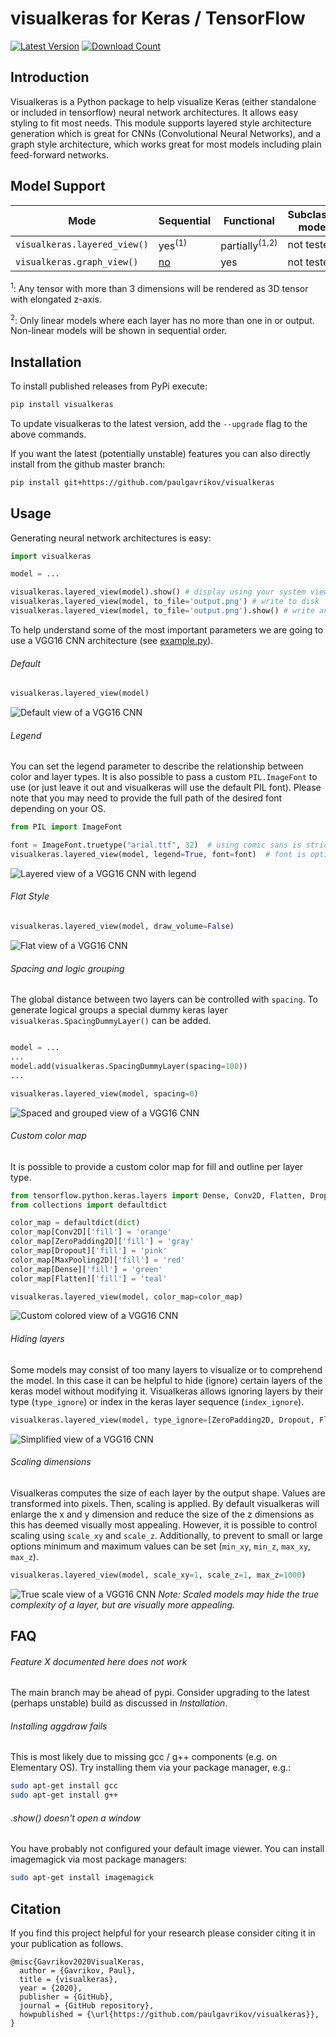 # visualkeras for Keras / TensorFlow

[![Latest Version](https://img.shields.io/pypi/v/visualkeras.svg)](https://pypi.python.org/pypi/visualkeras)
[![Download Count](https://img.shields.io/pypi/dm/visualkeras.svg)](https://pypi.python.org/pypi/visualkeras)

## Introduction
Visualkeras is a Python package to help visualize Keras (either standalone or included in tensorflow) neural network architectures. It allows easy styling to fit most 
needs. This module supports layered style architecture generation which is great for CNNs (Convolutional Neural 
Networks), and a graph style architecture, which works great for most models including plain feed-forward networks.

## Model Support

|  Mode | Sequential  |  Functional |  Subclassed models |
|---|---|---|---|
| `visualkeras.layered_view()` | yes<sup>(1)</sup> | partially<sup>(1,2)</sup> |  not tested |
| `visualkeras.graph_view()` | [no](https://github.com/paulgavrikov/visualkeras/issues/57) | yes |  not tested |

<sup>1</sup>: Any tensor with more than 3 dimensions will be rendered as 3D tensor with elongated z-axis.

<sup>2</sup>: Only linear models where each layer has no more than one in or output. Non-linear models will be shown in sequential order.

## Installation
To install published releases from PyPi execute:
```bash
pip install visualkeras
```
To update visualkeras to the latest version, add the `--upgrade` flag to the above commands.

If you want the latest (potentially unstable) features you can also directly install from the github master branch:
```bash
pip install git+https://github.com/paulgavrikov/visualkeras
```

## Usage

Generating neural network architectures is easy:
```python
import visualkeras

model = ...

visualkeras.layered_view(model).show() # display using your system viewer
visualkeras.layered_view(model, to_file='output.png') # write to disk
visualkeras.layered_view(model, to_file='output.png').show() # write and show
```

To help understand some of the most important parameters we are going to use a VGG16 CNN architecture (see [example.py](examples/vgg16.py)).

###### Default
```python
visualkeras.layered_view(model)
```
![Default view of a VGG16 CNN](figures/vgg16.png)

###### Legend

You can set the legend parameter to describe the relationship between color and layer types. It is also possible to pass
a custom `PIL.ImageFont` to use (or just leave it out and visualkeras will use the default PIL font). Please note that 
you may need to provide the full path of the desired font depending on your OS.

```python
from PIL import ImageFont

font = ImageFont.truetype("arial.ttf", 32)  # using comic sans is strictly prohibited!
visualkeras.layered_view(model, legend=True, font=font)  # font is optional!
```
![Layered view of a VGG16 CNN with legend](figures/vgg16_legend.png)

###### Flat Style
```python
visualkeras.layered_view(model, draw_volume=False)
```
![Flat view of a VGG16 CNN](figures/vgg16_flat.png)

###### Spacing and logic grouping
The global distance between two layers can be controlled with `spacing`. To generate logical groups a special dummy 
keras layer `visualkeras.SpacingDummyLayer()` can be added.
```python

model = ...
...
model.add(visualkeras.SpacingDummyLayer(spacing=100))
...

visualkeras.layered_view(model, spacing=0)
```
![Spaced and grouped view of a VGG16 CNN](figures/vgg16_spacing_layers.png)


###### Custom color map
It is possible to provide a custom color map for fill and outline per layer type.
```python
from tensorflow.python.keras.layers import Dense, Conv2D, Flatten, Dropout, MaxPooling2D, ZeroPadding2D
from collections import defaultdict

color_map = defaultdict(dict)
color_map[Conv2D]['fill'] = 'orange'
color_map[ZeroPadding2D]['fill'] = 'gray'
color_map[Dropout]['fill'] = 'pink'
color_map[MaxPooling2D]['fill'] = 'red'
color_map[Dense]['fill'] = 'green'
color_map[Flatten]['fill'] = 'teal'

visualkeras.layered_view(model, color_map=color_map)
```
![Custom colored view of a VGG16 CNN](figures/vgg16_color_map.png)

###### Hiding layers
Some models may consist of too many layers to visualize or to comprehend the model. In this case it can be helpful to 
hide (ignore) certain layers of the keras model without modifying it. Visualkeras allows ignoring layers by their type
 (`type_ignore`) or index in the keras layer sequence (`index_ignore`).
```python
visualkeras.layered_view(model, type_ignore=[ZeroPadding2D, Dropout, Flatten])
```
![Simplified view of a VGG16 CNN](figures/vgg16_type_ignore.png)

###### Scaling dimensions
Visualkeras computes the size of each layer by the output shape. Values are transformed into pixels. Then, scaling is 
applied. By default visualkeras will enlarge the x and y dimension and reduce the size of the z dimensions as this has 
deemed visually most appealing. However, it is possible to control scaling using `scale_xy` and `scale_z`. Additionally, 
to prevent to small or large options minimum and maximum values can be set (`min_xy`, `min_z`, `max_xy`, `max_z`).  
```python
visualkeras.layered_view(model, scale_xy=1, scale_z=1, max_z=1000)
```
![True scale view of a VGG16 CNN](figures/vgg16_scaling.png)
_Note: Scaled models may hide the true complexity of a layer, but are visually more appealing._

## FAQ

###### Feature X documented here does not work
The main branch may be ahead of pypi. Consider upgrading to the latest (perhaps unstable) build as discussed in _Installation_. 

###### Installing aggdraw fails
This is most likely due to missing gcc / g++ components (e.g. on Elementary OS). Try installing them via your package 
manager, e.g.:
```bash
sudo apt-get install gcc
sudo apt-get install g++
```

###### .show() doesn't open a window

You have probably not configured your default image viewer. You can install imagemagick via most package managers:
```bash
sudo apt-get install imagemagick
```

## Citation

If you find this project helpful for your research please consider citing it in your publication as follows.
```
@misc{Gavrikov2020VisualKeras,
  author = {Gavrikov, Paul},
  title = {visualkeras},
  year = {2020},
  publisher = {GitHub},
  journal = {GitHub repository},
  howpublished = {\url{https://github.com/paulgavrikov/visualkeras}},
}
```

